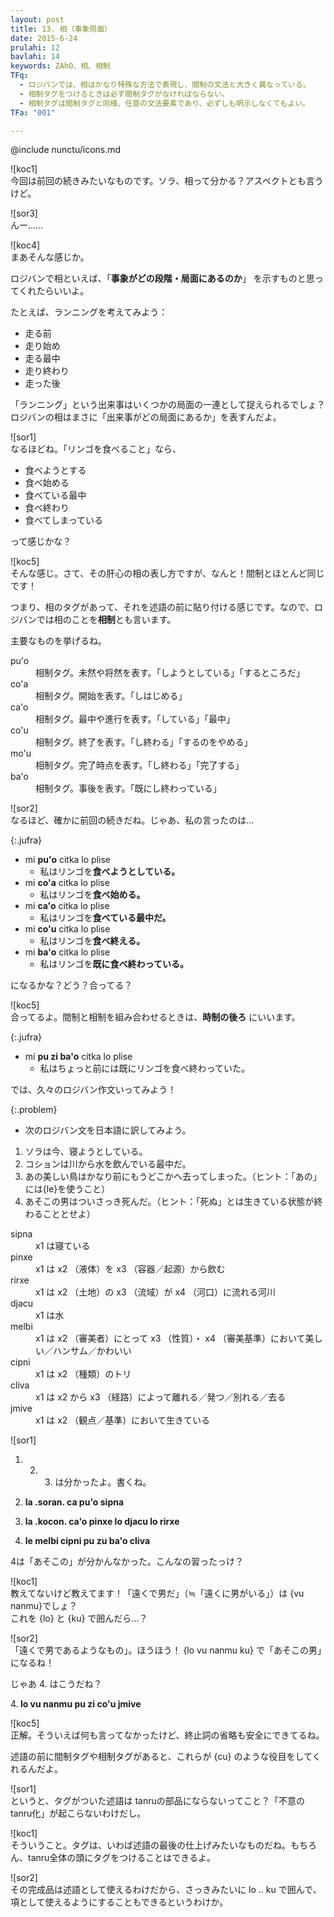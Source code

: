 ```yaml
---
layout: post
title: 13. 相（事象局面）
date: 2015-6-24
prulahi: 12
bavlahi: 14
keywords: ZAhO、相、相制
TFq:
  - ロジバンでは、相はかなり特殊な方法で表現し、間制の文法と大きく異なっている。
  - 相制タグをつけるときは必ず間制タグがなければならない。
  - 相制タグは間制タグと同様、任意の文法要素であり、必ずしも明示しなくてもよい。
TFa: "001"

---
```

@include nunctu/icons.md

![koc1]  
今回は前回の続きみたいなものです。ソラ、相って分かる？アスペクトとも言うけど。

![sor3]  
んー……

![koc4]  
まあそんな感じか。

ロジバンで相といえば、「**事象がどの段階・局面にあるのか**」 を示すものと思ってくれたらいいよ。

たとえば、ランニングを考えてみよう：

- 走る前
- 走り始め
- 走る最中
- 走り終わり
- 走った後

「ランニング」という出来事はいくつかの局面の一連として捉えられるでしょ？ロジバンの相はまさに「出来事がどの局面にあるか」を表すんだよ。

![sor1]  
なるほどね。「リンゴを食べること」なら、

- 食べようとする
- 食べ始める
- 食べている最中
- 食べ終わり
- 食べてしまっている

って感じかな？

![koc5]  
そんな感じ。さて、その肝心の相の表し方ですが、なんと！間制とほとんど同じです！

つまり、相のタグがあって、それを述語の前に貼り付ける感じです。なので、ロジバンでは相のことを**相制**とも言います。

主要なものを挙げるね。

<dl class="drani">
<dt>pu'o</dt>
<dd >相制タグ。未然や将然を表す。「しようとしている」「するところだ」</dd>
<dt>co'a</dt>
<dd >相制タグ。開始を表す。「しはじめる」</dd>
<dt>ca'o</dt>
<dd >相制タグ。最中や進行を表す。「している」「最中」</dd>
<dt>co'u</dt>
<dd >相制タグ。終了を表す。「し終わる」「するのをやめる」</dd>
<dt>mo'u</dt>
<dd >相制タグ。完了時点を表す。「し終わる」「完了する」</dd>
<dt>ba'o</dt>
<dd >相制タグ。事後を表す。「既にし終わっている」</dd>
</dl>

![sor2]  
なるほど、確かに前回の続きだね。じゃあ、私の言ったのは…

{:.jufra}
- mi <b>pu'o</b> citka lo plise
  - 私はリンゴを<b>食べようとしている。</b>
- mi <b>co'a</b> citka lo plise
  - 私はリンゴを<b>食べ始める。</b>
- mi <b>ca'o</b> citka lo plise
  - 私はリンゴを<b>食べている最中だ。</b>
- mi <b>co'u</b> citka lo plise
  - 私はリンゴを<b>食べ終える。</b>
- mi <b>ba'o</b> citka lo plise
  - 私はリンゴを<b>既に食べ終わっている。</b>


になるかな？どう？合ってる？

![koc5]  
合ってるよ。間制と相制を組み合わせるときは、**時制の後ろ** にいいます。

{:.jufra}
- mi <b>pu zi ba'o</b> citka lo plise
  - 私はちょっと前には既にリンゴを食べ終わっていた。


では、久々のロジバン作文いってみよう！

{:.problem}
- 次のロジバン文を日本語に訳してみよう。
 1. ソラは今、寝ようとしている。
 2. コションは川から水を飲んでいる最中だ。
 3. あの美しい鳥はかなり前にもうどこかへ去ってしまった。（ヒント：「あの」には{le}を使うこと）
 4. あそこの男はついさっき死んだ。（ヒント：「死ぬ」とは生きている状態が終わることとせよ）


<dl class="valsi">
<dt>sipna</dt>
<dd> x1 は寝ている</dd>
<dt>pinxe</dt>
<dd >x1 は x2 （液体）を x3 （容器／起源）から飲む</dd>
<dt>rirxe</dt>
<dd >x1 は x2 （土地）の x3 （流域）が x4 （河口）に流れる河川</dd>
<dt>djacu</dt>
<dd >x1 は水</dd>
<dt>melbi</dt>
<dd >x1 は x2 （審美者）にとって x3 （性質）・ x4 （審美基準）において美しい／ハンサム／かわいい</dd>
<dt>cipni</dt>
<dd >x1 は x2 （種類）のトリ</dd>
<dt>cliva</dt>
<dd >x1 は x2 から x3 （経路）によって離れる／発つ／別れる／去る</dd>
<dt>jmive</dt>
<dd >x1 は x2 （観点／基準）において生きている</dd>
</dl>

![sor1]  
1. 2. 3. は分かったよ。書くね。

1. <b>la .soran. ca pu'o sipna</b>
2. <b>la .kocon. ca'o pinxe lo djacu lo rirxe</b>
3. <b>le melbi cipni pu zu ba'o cliva</b>

4は「あそこの」が分かんなかった。こんなの習ったっけ？

![koc1]  
教えてないけど教えてます！「遠くで男だ」（≒「遠くに男がいる」）は {vu nanmu}でしょ？  
これを {lo} と {ku} で囲んだら…？

![sor2]  
「遠くで男であるようなもの」。ほうほう！ {lo vu nanmu ku} で「あそこの男」になるね！

じゃあ 4. はこうだね？

4.<b> lo vu nanmu pu zi co'u jmive</b>

![koc5]  
正解。そういえば何も言ってなかったけど、終止詞の省略も安全にできてるね。

述語の前に間制タグや相制タグがあると、これらが {cu} のような役目をしてくれるんだよ。

![sor1]  
というと、タグがついた述語は tanruの部品にならないってこと？「不意のtanru化」が起こらないわけだし。

![koc1]  
そういうこと。タグは、いわば述語の最後の仕上げみたいなものだね。もちろん、tanru全体の頭にタグをつけることはできるよ。

![sor2]  
その完成品は述語として使えるわけだから、さっきみたいに lo .. ku で囲んで、項として使えるようにすることもできるというわけか。
